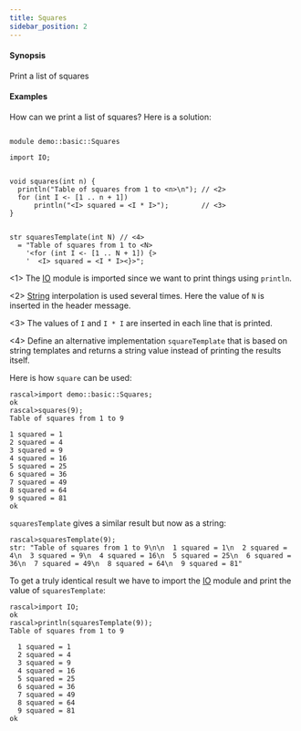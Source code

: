 ```yaml
---
title: Squares
sidebar_position: 2
---
```


#### Synopsis

Print a list of squares

#### Examples

How can we print a list of squares? Here is a solution:

```rascal 

module demo::basic::Squares

import IO;


void squares(int n) {
  println("Table of squares from 1 to <n>\n"); // <2>
  for (int I <- [1 .. n + 1])
      println("<I> squared = <I * I>");        // <3>
}


str squaresTemplate(int N) // <4>
  = "Table of squares from 1 to <N>
    '<for (int I <- [1 .. N + 1]) {>
    '  <I> squared = <I * I><}>";

```
           
<1> The [IO](../../../Library/IO.md) module is imported since we want to print things using `println`.

<2> [String](../../../Rascal/Expressions/Values/String/index.md) interpolation is used several times.
    Here the value of `N` is inserted in the header message.

<3> The values of `I` and `I * I` are inserted in each line that is printed.

<4> Define an alternative implementation `squareTemplate` that is based on string templates 
    and returns a string value instead of printing the results itself.

Here is how `square` can be used:

```rascal-shell 
rascal>import demo::basic::Squares;
ok
rascal>squares(9);
Table of squares from 1 to 9

1 squared = 1
2 squared = 4
3 squared = 9
4 squared = 16
5 squared = 25
6 squared = 36
7 squared = 49
8 squared = 64
9 squared = 81
ok
```

`squaresTemplate` gives a similar result but now as a string:

```rascal-shell ,continue
rascal>squaresTemplate(9);
str: "Table of squares from 1 to 9\n\n  1 squared = 1\n  2 squared = 4\n  3 squared = 9\n  4 squared = 16\n  5 squared = 25\n  6 squared = 36\n  7 squared = 49\n  8 squared = 64\n  9 squared = 81"
```

To get a truly identical result we have to import the [IO](../../../Library/IO.md) module 
and print the value of `squaresTemplate`:

```rascal-shell ,continue
rascal>import IO;
ok
rascal>println(squaresTemplate(9));
Table of squares from 1 to 9

  1 squared = 1
  2 squared = 4
  3 squared = 9
  4 squared = 16
  5 squared = 25
  6 squared = 36
  7 squared = 49
  8 squared = 64
  9 squared = 81
ok
```



